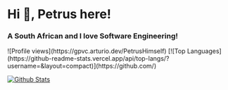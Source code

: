 <h1 align="centre">Hi 👋, Petrus here!</h1>
<h3 align="centre">A South African and I love Software Engineering!</h3>
![Profile views](https://gpvc.arturio.dev/PetrusHimself)
[![Top Languages](https://github-readme-stats.vercel.app/api/top-langs/?username=<PetrusHimself>&layout=compact)](https://github.com/<PetrusHimself>)

[![Github Stats](https://github-readme-stats.vercel.app/api?username=<PetrusHimself>&show_icons=true)](https://github.com/<PetrusHimself>)
